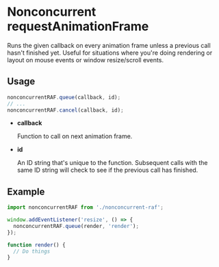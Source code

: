 # Nonconcurrent requestAnimationFrame

Runs the given callback on every animation frame unless a previous call hasn't finished yet. Useful for situations where you're doing rendering or layout on mouse events or window resize/scroll events.

## Usage

```javascript
nonconcurrentRAF.queue(callback, id);
// ...
nonconcurrentRAF.cancel(callback, id);
```

* **callback**

  Function to call on next animation frame.

* **id**

  An ID string that's unique to the function. Subsequent calls with the same ID string will check to see if the previous call has finished.

## Example

```javascript
import nonconcurrentRAF from './nonconcurrent-raf';

window.addEventListener('resize', () => {
  nonconcurrentRAF.queue(render, 'render');
});

function render() {
  // Do things
}

```
